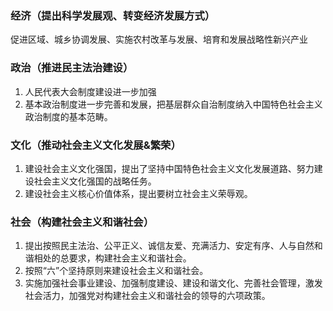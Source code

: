 ### 经济（提出科学发展观、转变经济发展方式）
促进区域、城乡协调发展、实施农村改革与发展、培育和发展战略性新兴产业


### 政治（推进民主法治建设）
1. 人民代表大会制度建设进一步加强
2. 基本政治制度进一步完善和发展，把基层群众自治制度纳入中国特色社会主义政治制度的基本范畴。

### 文化（推动社会主义文化发展&繁荣）
1. 建设社会主义文化强国，提出了坚持中国特色社会主义文化发展道路、努力建设社会主义文化强国的战略任务。
2. 建设社会主义核心价值体系，提出要树立社会主义荣辱观。

### 社会（构建社会主义和谐社会）
1. 提出按照民主法治、公平正义、诚信友爱、充满活力、安定有序、人与自然和谐相处的总要求，构建社会主义和谐社会。
2. 按照“六”个坚持原则来建设社会主义和谐社会。
3. 实施加强社会事业建设、加强制度建设、建设和谐文化、完善社会管理，激发社会活力，加强党对构建社会主义和谐社会的领导的六项政策。
